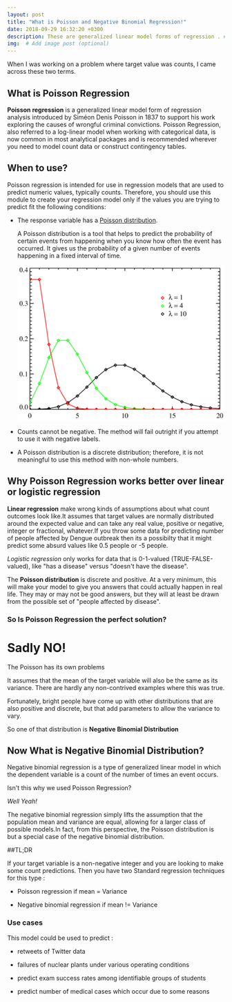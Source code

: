```yaml
---
layout: post
title: "What is Poisson and Negative Binomial Regression!"
date: 2018-09-29 16:32:20 +0300
description: These are generalized linear model forms of regression . # Add post description (optional)
img:  # Add image post (optional)
---
```


When I was working on a problem where target value was counts, I came across these two terms.

## What is Poisson Regression

**Poisson regression** is a generalized linear model form of regression analysis introduced by Siméon Denis Poisson in 1837 to support his work exploring the causes of wrongful criminal convictions. Poisson Regression, also referred to a log-linear model when working with categorical data, is now common in most analytical packages and is recommended wherever you need to model count data or construct contingency tables.

## When to use?

Poisson regression is intended for use in regression models that are used to predict numeric values, typically counts. Therefore, you should use this module to create your regression model only if the values you are trying to predict fit the following conditions:

* The response variable has a [Poisson distribution](https://en.wikipedia.org/wiki/Poisson_distribution).

  A Poisson distribution is a tool that helps to predict the probability of certain events from happening when you know         how often the event has occurred. It gives us the probability of a given number of events happening in a fixed interval of   time.
  
     ![poisson-distribution](/assets/img/poisson-distribution.png)

* Counts cannot be negative. The method will fail outright if you attempt to use it with negative labels.

* A Poisson distribution is a discrete distribution; therefore, it is not meaningful to use this method with non-whole    numbers.



## Why Poisson Regression works better over linear or logistic regression

**Linear regression** make wrong kinds of assumptions about what count outcomes look like.It assumes that target values are normally distributed around the expected value and can take any real value, positive or negative, integer or fractional, whatever.If you throw some data for predicting number of people affected by Dengue outbreak then its a possibilty that it might predict some absurd values like 0.5 people or -5 people.

*Logistic regression* only works for data that is 0-1-valued (TRUE-FALSE-valued), like "has a disease" versus "doesn't have the disease".

The **Poisson distribution** is discrete and positive. At a very minimum, this will make your model to give you answers that could actually happen in real life. They may or may not be good answers, but they will at least be drawn from the possible set of "people affected by disease".

### So Is Poisson Regression the perfect solution?

# Sadly NO! 

The Poisson has its own problems 

It assumes that the mean of the target variable will also be the same as its variance. There are hardly any non-contrived examples where this was true. 

Fortunately, bright people have come up with other distributions that are also positive and discrete, but that add parameters to allow the variance to vary.

So one of that distribution is **Negative Binomial Distribution**

## Now What is Negative Binomial Distribution?

Negative binomial regression is a type of generalized linear model in which the dependent variable  is a count of the number of times an event occurs.

Isn't this why we used Poisson Regression?

*Well Yeah!*

The negative binomial regression simply lifts the assumption that the population mean and variance are equal, allowing for a larger class of possible models.In fact, from this perspective, the Poisson distribution is but a special case of the negative binomial distribution.



##TL;DR

If your target variable is a non-negative integer and you are looking to make some count predictions. 
Then you have two Standard regression techniques for this type :

* Poisson regression
  if mean = Variance

* Negative binomial regression
  if mean != Variance



### Use cases

This model could be used to predict :

* retweets of Twitter data 

* failures of nuclear plants under various operating conditions

* predict exam success rates among identifiable groups of students

* predict number of medical cases which occur due to some reasons



